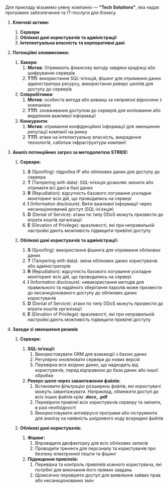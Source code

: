 Для прикладу візьмемо уявну компанію — **"Tech Solutions"**, яка надає програмне забезпечення та IT-послуги для бізнесу.

1. **Ключові активи:**
	1. **Сервери**
	2. **Облікові дані користувачів та адміністрації**
	3. **Інтелектуальна власність та корпоративні дані**

2. **Потенційні зловмисники:**
	1. **Хакери**:
		1. **Мотив**: Отримають фінансову вигоду завдяки крадіжці або шифрування серверів
		2. **ТТП**: використання SQL-ін’єкцій, фішинг для отримання даних адміністратора ресурсу, використання реверс шеллів для доступу до серверів
	2. **Співробітники**:
		1. **Мотив**: особиста вигода або реванш за неприязні відносини з компанією
		2. **ТТП**: зловживання доступом до серверів для копіювання або видалення важливої інформації
	3. **Конкуренти**:
		1. **Мотив**: отримання конфіденційної інформації для зменшення репутації компанії на ринку
		2. **ТТП**: атаки на інтелектуальну власність, викрадення технологій, саботаж інфраструктури компанії

3. **Аналіз потенційних загроз за методологією STRIDE:**
	1. **Сервери:**
		1. **S** (Spoofing): підробка IP або облікових даних для доступу до сервера
		2. **T** (Tampering with data): SQL-ін’єкція дозволяє змінити або отримати всі дані в базі даних
		3. **R** (Repudiation): відсутність базового логування ускладне моніторинг всіх дій, що проводились на сервері
		4. **I** (Information disclosure): Витік важливої інформації через несанкціонований доступ (SQL-ін'єкція)
		5. **D** (Denial of Service): атаки по типу DDoS можуть призвести до втрати коштів організації
		6. **E** (Elevation of Privilege): вразливості, які при неправильній настройкі дають можливість підвищити привілеї доступу
		
	2. **Облікові дані користувачів та адміністрації:**
		1. **S** (Spoofing): використання фішинга для отримання облікових даних
		2. **T** (Tampering with data): зміна облікових даних користувачів або адміністраторів
		3. **R** (Repudiation): відсутність базового логування ускладне моніторинг всіх дій, що проводились на сервері
		4. **I** (Information disclosure): невикористання методів для правильного та надійного зберігання паролів може призвести до несанкціонованого доступу до облікових даних користувачів
		5. **D** (Denial of Service): атаки по типу DDoS можуть призвести до втрати коштів організації
		6. **E** (Elevation of Privilege): вразливості, які при неправильній настройкі дають можливість підвищити привілеї доступу

4. **Заходи зі зменшення ризиків**
	1. **Сервери:**
		1. **SQL-ін’єкції:**
		    1. Використовувати ORM для взаємодії з базою даних
			2. Регулярно оновлювати сервери до нових версій
			3. Перевірка всіх вхідних даних, що надходять від користувачів, перед відправкою до бази даних або іншої обробки
		2. **Реверс шелл через завантаження файлів:**
		    1. Встановити фільтрацію розширень файлів, які користувачі можуть завантажувати. Наприклад, обмежити доступ до всіх інших файлів крім **.docx, .pdf**
		    2. Перевірити привілеї всіх користувачів серверу та змінити, в разі необхідності
		    3. Використовувати антивірусні програми або інструменти для аналізу на наявність шкідливого коду всередині файлів

	2. **Облікові дані користувачів:**
		1. **Фішинг:**
		    1. Впровадити двофакторку для всіх облікових записів
		    2. Проводити тренінги для персоналу та користувачів про безпеку електронної пошти та фішинг
		2. **Підвищення привілеїв:**
		    1. Перевірка та контроль привілеїв кожного користувача, які потрібні для виконання його прямих завдань
		    2. Щомісячно перевіряти доступ для виявлення зайвих прав або несанкціонованих змін